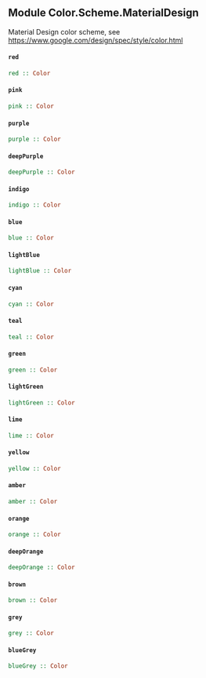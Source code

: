 ## Module Color.Scheme.MaterialDesign

Material Design color scheme, see
https://www.google.com/design/spec/style/color.html

#### `red`

``` purescript
red :: Color
```

#### `pink`

``` purescript
pink :: Color
```

#### `purple`

``` purescript
purple :: Color
```

#### `deepPurple`

``` purescript
deepPurple :: Color
```

#### `indigo`

``` purescript
indigo :: Color
```

#### `blue`

``` purescript
blue :: Color
```

#### `lightBlue`

``` purescript
lightBlue :: Color
```

#### `cyan`

``` purescript
cyan :: Color
```

#### `teal`

``` purescript
teal :: Color
```

#### `green`

``` purescript
green :: Color
```

#### `lightGreen`

``` purescript
lightGreen :: Color
```

#### `lime`

``` purescript
lime :: Color
```

#### `yellow`

``` purescript
yellow :: Color
```

#### `amber`

``` purescript
amber :: Color
```

#### `orange`

``` purescript
orange :: Color
```

#### `deepOrange`

``` purescript
deepOrange :: Color
```

#### `brown`

``` purescript
brown :: Color
```

#### `grey`

``` purescript
grey :: Color
```

#### `blueGrey`

``` purescript
blueGrey :: Color
```


